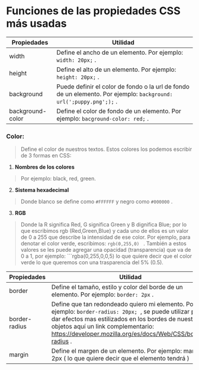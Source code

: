 # Funciones de las propiedades CSS más usadas
| Propiedades      | Utilidad                                                                                                               |
| ---------------- | ---------------------------------------------------------------------------------------------------------------------- |
| width            | Define el ancho de un elemento. Por ejemplo: ```width: 20px;``` .                                                      |
| height           | Define el alto de un elemento. Por ejemplo: ```height: 20px;``` .                                                      |
| background       | Puede definir el color de fondo o la url de fondo de un elemento. Por ejemplo: ```background: url(';puppy.png';);``` . |
| background-color | Define el color de fondo de un elemento. Por ejemplo: ```bacground-color: red;``` .                                    |
 
 ### Color: 
 > Define el color de nuestros textos. Estos colores los podemos escribir de 3 formas en CSS: 
 
1.  **Nombres de los colores**
> Por ejemplo: black, red, green.

2. **Sistema hexadecimal** 
> Donde blanco se define como ```#FFFFFF``` y negro como ```#000000``` . 

3. **RGB** 
> Donde la R significa Red, G significa Green y B dignifica Blue; por lo que escribimos  rgb (Red,Green,Blue) y cada uno de ellos es un valor de 0 a 255 que describe la intensidad de ese color. Por ejemplo, para denotar el color verde, escribimos: ```rgb(0,255,0) ``` . También a estos valores se les puede agregar una opacidad (transparencia) que va de 0 a 1, por ejemplo: ```rgba(0,255,0,0,5) lo que quiere decir que el color verde lo que queremos con una trasparencia del 5% (0.5).

| Propiedades   | Utilidad                                                                                                                                                                                                                                                                |
| ------------- | ----------------------------------------------------------------------------------------------------------------------------------------------------------------------------------------------------------------------------------------------------------------------- |
| border        | Define el tamaño, estilo y color del borde de un elemento. Por ejemplo: ```border: 2px``` .                                                                                                                                                                             |
| border-radius | Define que tan redondeado quiero mi elemento. Por ejemplo: ```border-radius: 20px; ```, se puede utilizar para dar efectos mas estilizados en los bordes de nuestros objetos aquí un link complementario: https://developer.mozilla.org/es/docs/Web/CSS/border-radius . |
| margin        | Define el margen de un elemento. Por ejemplo: margin: 2px ( lo que quiere decir que el elemento tendrá )                                                                                                                                                                                                                                                                        |
	